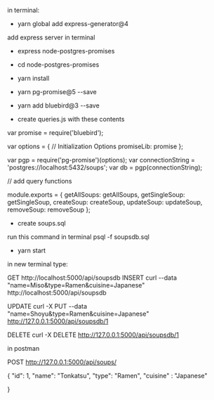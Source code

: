 in terminal:

- yarn global add express-generator@4 

add express server in terminal 

- express node-postgres-promises
- cd node-postgres-promises
- yarn install

- yarn pg-promise@5 --save
- yarn add bluebird@3 --save

- create queries.js with these contents

var promise = require('bluebird');

var options = {
  // Initialization Options
  promiseLib: promise
};

var pgp = require('pg-promise')(options);
var connectionString = 'postgres://localhost:5432/soups';
var db = pgp(connectionString);

// add query functions

module.exports = {
  getAllSoups: getAllSoups,
  getSingleSoup: getSingleSoup,
  createSoup: createSoup,
  updateSoup: updateSoup,
  removeSoup: removeSoup
};


- create soups.sql

run this command in terminal
psql -f soupsdb.sql

- yarn start

in new terminal type:

GET
http://localhost:5000/api/soupsdb
INSERT
curl --data "name=Miso&type=Ramen&cuisine=Japanese" http://localhost:5000/api/soupsdb

UPDATE
curl -X PUT --data "name=Shoyu&type=Ramen&cuisine=Japanese" http://127.0.0.1:5000/api/soupsdb/1

DELETE
curl -X DELETE http://127.0.0.1:5000/api/soupsdb/1

in postman

POST
http://127.0.0.1:5000/api/soups/

{
    "id": 1,
    "name": "Tonkatsu",
    "type": "Ramen",
    "cuisine" : "Japanese"
 
}